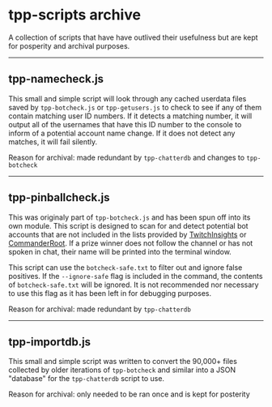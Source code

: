 # tpp-scripts archive
A collection of scripts that have have outlived their usefulness but are kept for posperity and archival purposes.

***

## tpp-namecheck.js

This small and simple script will look through any cached userdata files saved by `tpp-botcheck.js` or `tpp-getusers.js` to check to see if any of them contain matching user ID numbers.  If it detects a matching number, it will output all of the usernames that have this ID number to the console to inform of a potential account name change.  If it does not detect any matches, it will fail silently.

Reason for archival: made redundant by `tpp-chatterdb` and changes to `tpp-botcheck`

***

## tpp-pinballcheck.js

This was originaly part of `tpp-botcheck.js` and has been spun off into its own module.  This script is designed to scan for and detect potential bot accounts that are not included in the lists provided by [TwitchInsights](https://twitchinsights.net/bots) or [CommanderRoot](https://twitch-tools.rootonline.de/blocklist_manager.php).  If a prize winner does not follow the channel or has not spoken in chat, their name will be printed into the terminal window.

This script can use the `botcheck-safe.txt` to filter out and ignore false positives.  If the `--ignore-safe` flag is included in the command, the contents of `botcheck-safe.txt` will be ignored.  It is not recommended nor necessary to use this flag as it has been left in for debugging purposes.

Reason for archival: made redundant by `tpp-chatterdb`

***

## tpp-importdb.js

This small and simple script was written to convert the 90,000+ files collected by older iterations of `tpp-botcheck` and similar into a JSON "database" for the `tpp-chatterdb` script to use.

Reason for archival: only needed to be ran once and is kept for posterity
